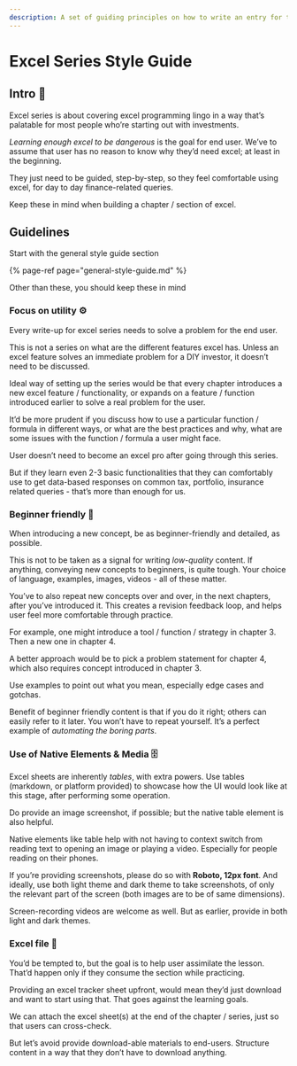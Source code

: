 ```yaml
---
description: A set of guiding principles on how to write an entry for the excel series
---
```


# Excel Series Style Guide

## Intro 👋

Excel series is about covering excel programming lingo in a way that’s palatable for most people who’re starting out with investments.

*Learning enough excel to be dangerous* is the goal for end user. We’ve to assume that user has no reason to know why they’d need excel; at least in the beginning.

They just need to be guided, step-by-step, so they feel comfortable using excel, for day to day finance-related queries.

Keep these in mind when building a chapter / section of excel.

## Guidelines

Start with the general style guide section

{% page-ref page="general-style-guide.md" %}

Other than these, you should keep these in mind

### Focus on utility ⚙️

Every write-up for excel series needs to solve a problem for the end user.

This is not a series on what are the different features excel has. Unless an excel feature solves an immediate problem for a DIY investor, it doesn’t need to be discussed.

Ideal way of setting up the series would be that every chapter introduces a new excel feature / functionality, or expands on a feature / function introduced earlier to solve a real problem for the user.

It’d be more prudent if you discuss how to use a particular function / formula in different ways, or what are the best practices and why, what are some issues with the function / formula a user might face.

User doesn’t need to become an excel pro after going through this series.

But if they learn even 2-3 basic functionalities that they can comfortably use to get data-based responses on common tax, portfolio, insurance related queries - that’s more than enough for us.

### Beginner friendly 🍟

When introducing a new concept, be as beginner-friendly and detailed, as possible.

This is not to be taken as a signal for writing *low-quality* content. If anything, conveying new concepts to beginners, is quite tough. Your choice of language, examples, images, videos - all of these matter.

You’ve to also repeat new concepts over and over, in the next chapters, after you’ve introduced it. This creates a revision feedback loop, and helps user feel more comfortable through practice.

For example, one might introduce a tool / function / strategy in chapter 3. Then a new one in chapter 4.

A better approach would be to pick a problem statement for chapter 4, which also requires concept introduced in chapter 3.

Use examples to point out what you mean, especially edge cases and gotchas.

Benefit of beginner friendly content is that if you do it right; others can easily refer to it later. You won’t have to repeat yourself. It’s a perfect example of *automating the boring parts*.

### Use of Native Elements & Media 🗄️

Excel sheets are inherently *tables*, with extra powers. Use tables (markdown, or platform provided) to showcase how the UI would look like at this stage, after performing some operation.

Do provide an image screenshot, if possible; but the native table element is also helpful.

Native elements like table help with not having to context switch from reading text to opening an image or playing a video. Especially for people reading on their phones.

If you’re providing screenshots, please do so with **Roboto, 12px font**. And ideally, use both light theme and dark theme to take screenshots, of only the relevant part of the screen (both images are to be of same dimensions).

Screen-recording videos are welcome as well. But as earlier, provide in both light and dark themes.

### Excel file 📁

You’d be tempted to, but the goal is to help user assimilate the lesson. That’d happen only if they consume the section while practicing.

Providing an excel tracker sheet upfront, would mean they’d just download and want to start using that. That goes against the learning goals.

We can attach the excel sheet(s) at the end of the chapter / series, just so that users can cross-check.

But let’s avoid provide download-able materials to end-users. Structure content in a way that they don’t have to download anything.
